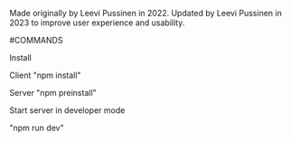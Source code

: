 Made originally by Leevi Pussinen in 2022.
Updated by Leevi Pussinen in 2023 to improve user experience and usability.

#COMMANDS

Install

Client
"npm install"

Server
"npm preinstall"

Start server in developer mode

"npm run dev"